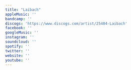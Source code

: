 ```yaml
---
title: "Laibach"
appleMusic: ''
bandcamp: ''
discogs: 'https://www.discogs.com/artist/25404-Laibach'
facebook: ''
googleMusic: ''
instagram: ''
soundcloud: ''
spotify: ''
twitter: ''
website: ''
youtube: ''
---
```

